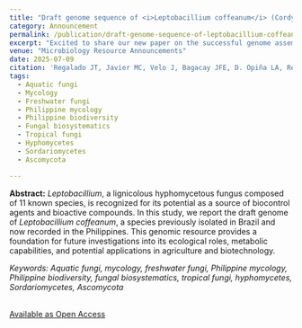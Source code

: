 ```yaml
---
title: "Draft genome sequence of <i>Leptobacillium coffeanum</i> (Cordycipitaceae, Hypocreales), a freshwater fungus isolated from Bohol, Philippines"
category: Announcement
permalink: /publication/draft-genome-sequence-of-leptobacillium-coffeanum-cordycipitaceae-hypocreales-a-freshwater-fungus-isolated-from-bohol-philippines
excerpt: "Excited to share our new paper on the successful genome assembly of an <i>aquatic</i> fungus (emphasis on aquatic) isolated from a freshwater habitat! Our DNA analyses show it clusters with <i>Leptobacillium coffeanum</i> but forms a distinct lineage—pointing to the discovery of a potential <i>new</i> species of fungi. This was a fun and personal team-up with folks from UP Visayas and the Philippine Genome Center Visayas."
venue: "Microbiology Resource Announcements"
date: 2025-07-09
citation: 'Regalado JT, Javier MC, Velo J, Bagacay JFE, D. Opiña LA, Regalado RR, Lopez TA, N. Ferriols VME, Calabon MS. (2025). Draft genome sequence of <i>Leptobacillium coffeanum</i> (Cordycipitaceae, Hypocreales), a freshwater fungus isolated from Bohol, Philippines. Microbiol Resour Announc, e00138-25. <a href= "https://doi.org/10.1128/mra.00138-25">doi:10.1128/mra.00138-25</a>'
tags:
  - Aquatic fungi
  - Mycology
  - Freshwater fungi
  - Philippine mycology
  - Philippine biodiversity
  - Fungal biosystematics
  - Tropical fungi
  - Hyphomycetes
  - Sordariomycetes
  - Ascomycota

---
```


<b>Abstract:</b> <i>Leptobacillium</i>, a lignicolous hyphomycetous fungus composed of 11 known species, is recognized for its potential as a source of biocontrol agents and bioactive compounds. In this study, we report the draft genome of <i>Leptobacillium coffeanum</i>, a species previously isolated in Brazil and now recorded in the Philippines. This genomic resource provides a foundation for future investigations into its ecological roles, metabolic capabilities, and potential applications in agriculture and biotechnology.<br>

<i>Keywords: Aquatic fungi, mycology, freshwater fungi, Philippine mycology, Philippine biodiversity, fungal biosystematics, tropical fungi, hyphomycetes, Sordariomycetes, Ascomycota</i><br><br>

<a href="https://doi.org/10.1128/mra.00138-25">Available as Open Access</a><br>

